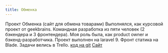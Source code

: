 ```yaml
---
title: Обменка
---
```


Проект Обменка (сайт для обмена товарами) Выполнялся, как курсовой проект от geekbrains. Командная разработка из пяти человек (2 бэкендера и 3 фронтендера). Моя роль была, как product owner и бэкенд-разработчика. Проект выполнен на laravel 9. Фронт статика на Blade.  Задачи велись в Trello. 	[код на git](https://github.com/diakudza/barter/tree/dev) [Сайт](http://obmenka.diakov.xyz/)
